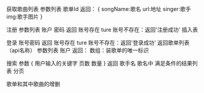 获取歌曲列表
  参数列表
    歌单Id
  返回：
  {
    songName:歌名
    url:地址
    singer:歌手
    img:歌手图片
  }

注册
  参数列表
    账户
    密码
  返回
    账号存在 ture
    账号不存在：返回'注册成功'
    插入表

登录
  账号密码
返回
    账号存在 ture
    账号不存在：返回'登录成功'
    返回歌单列表（api名称）
      参数列表
        账户
      返回：
      数组：装歌单的唯一标识

搜索
  参数
  {
    用户输入的关键字
    页数
    数量
  }
  返回
  歌手名
  歌名中
  满足条件的结果列表
  分页

歌单和其中歌曲的增删




